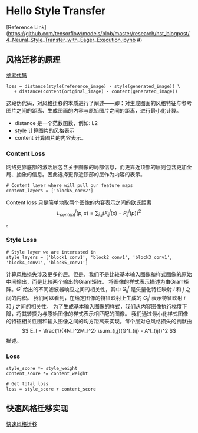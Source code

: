 # Hello Style Transfer

[Reference Link](https://github.com/tensorflow/models/blob/master/research/nst_blogpost/4_Neural_Style_Transfer_with_Eager_Execution.ipynb
#)

## 风格迁移的原理

[参考代码](../src/study_keras/hello_style_transfer.py)

    loss = distance(style(reference_image) - style(generated_image)) \
       + distance(content(original_image) - content(generated_image))

这段伪代码，对风格迁移的本质进行了阐述——即：对生成图画的风格特征与参考图片之间的距离、生成图画的内容与原始图片之间的距离，进行最小化计算。

* distance 是一个范数函数，例如: L2
* style 计算图片的风格表示
* content 计算图片的内容表示。 

### Content Loss

网络更靠底部的激活层包含关于图像的局部信息，而更靠近顶部的层则包含更加全局、抽象的信息。因此选择更靠近顶部的层作为内容的表示。

    # Content layer where will pull our feature maps
    content_layers = ['block5_conv2']

Content loss 只是简单地取两个图像的内容表示之间的欧氏距离 $$L^l_{content}(p, x) = \sum_{i, j} (F^l_{ij}(x) - P^l_{ij}(p))^2$$ 。

### Style Loss

    # Style layer we are interested in
    style_layers = ['block1_conv1', 'block2_conv1', 'block3_conv1', 'block4_conv1', 'block5_conv1']

计算风格损失涉及更多的层。但是，我们不是比较基本输入图像和样式图像的原始中间输出，而是比较两个输出的Gram矩阵。
将图像的样式表示描述为由Gram矩阵。$G^l$ 给出的不同滤波器响应之间的相关性，其中 $G^l_{ij}$ 是矢量化特征映射 $i$ 和 $j$ 之间的内积。
我们可以看到，在给定图像的特征映射上生成的 $G^l_{ij}$ 表示特征映射 $i$ 和 $j$ 之间的相关性。
为了生成基本输入图像的样式，我们从内容图像执行梯度下降，将其转换为与原始图像的样式表示相匹配的图像。
我们通过最小化样式图像的特征相关性图和输入图像之间的均方距离来实现。每个层对总风格损失的贡献由 $$ E_l = \frac{1}{4N_l^2M_l^2} \sum_{i,j}(G^l_{ij} - A^l_{ij})^2 $$ 描述。

### Loss

    style_score *= style_weight
    content_score *= content_weight

    # Get total loss
    loss = style_score + content_score 
    
## 快速风格迁移实现

[快速风格迁移](https://github.com/lengstrom/fast-style-transfer)

